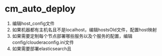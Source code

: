 # cm_auto_deploy

1. 编辑host_config文件
2. 如果机器都有主机名且不是localhost，编辑hostsOld文件，配置host映射
3. 如果需要定制每个节点部署哪些服务以及个服务的配置，编辑config/clouderaconfig.ini文件
4. 如果需要部署elasticsearch且